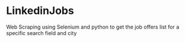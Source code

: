 # LinkedinJobs
Web Scraping using Selenium and python to get the job offers list for a specific search field and city
